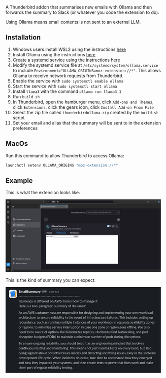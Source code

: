 A Thunderbird addon that summarises new emails with Ollama and then forwards the summary to Slack (or whatever you code the extension to do).

Using Ollama means email contents is not sent to an external LLM.

## Installation

1. Windows users install WSL2 using the instructions [here](https://learn.microsoft.com/en-us/windows/wsl/install)
2. Install Ollama using the instructions [here](https://ollama.com/download/linux)
3. Create a systemd service using the instructions [here](https://github.com/ollama/ollama/blob/main/docs/linux.md#adding-ollama-as-a-startup-service-recommended)
4. Modify the systemd service file at `/etc/systemd/system/ollama.service` to include `Environment="OLLAMA_ORIGINS=moz-extension://*"`. This allows Ollama to receive network requests from Thunderbird.
5. Enable the service with `sudo systemctl enable ollama`
6. Start the service with `sudo systemctl start ollama`
7. Install `llama3` with the command `ollama run llama3.1`
8. Run `build.sh`
9. In Thunderbird, open the hamburger menu, click `Add-ons and Themes`, click `Extensions`, click the gears icon, click `Install Add-on From File`
10. Select the zip file called `thunderbirdollama.zip` created by the `build.sh` script
11. Set your email and alias that the summary will be sent to in the extension preferences

## MacOs

Run this command to allow Thunderbird to access Ollama:

```bash
launchctl setenv OLLAMA_ORIGINS "moz-extension://*"
```

## Example

This is what the extension looks like:

![](extension.png)

This is the kind of summary you can expect:

![](summary.png)
